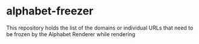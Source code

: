 # alphabet-freezer
This repository holds the list of the domains or individual URLs that need to be frozen by the Alphabet Renderer while rendering
